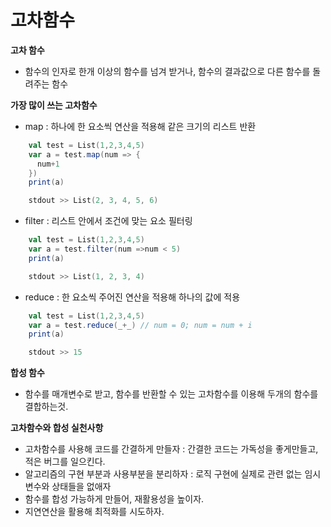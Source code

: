 # 고차함수

<b>고차 함수</b>

- 함수의 인자로 한개 이상의 함수를 넘겨 받거나, 함수의 결과값으로 다른 함수를 돌려주는 함수

<b>가장 많이 쓰는 고차함수</b>

- map : 하나에 한 요소씩 연산을 적용해 같은 크기의 리스트 반환
```scala
    val test = List(1,2,3,4,5)
    var a = test.map(num => {
      num+1
    })
    print(a)

    stdout >> List(2, 3, 4, 5, 6)
```
- filter : 리스트 안에서 조건에 맞는 요소 필터링
```scala
    val test = List(1,2,3,4,5)
    var a = test.filter(num =>num < 5)
    print(a)

    stdout >> List(1, 2, 3, 4) 
```
- reduce : 한 요소씩 주어진 연산을 적용해 하나의 값에 적용  

```scala
    val test = List(1,2,3,4,5)
    var a = test.reduce(_+_) // num = 0; num = num + i
    print(a)

    stdout >> 15
```

<b>합성 함수</b>

- 함수를 매개변수로 받고, 함수를 반환할 수 있는 고차함수를 이용해 두개의 함수를 결합하는것.

<b>고차함수와 합성 실천사항</b>

- 고차함수를 사용해 코드를 간결하게 만들자 : 간결한 코드는 가독성을 좋게만들고, 적은 버그를 일으킨다.
- 알고리즘의 구현 부분과 사용부분을 분리하자 : 로직 구현에 실제로 관련 없는 임시변수와 상태들을 없애자
- 함수를 합성 가능하게 만들어, 재활용성을 높이자.
- 지연연산을 활용해 최적화를 시도하자.
